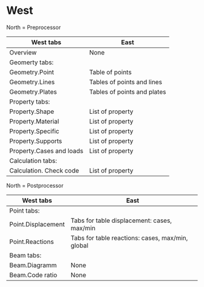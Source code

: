 # West

North = Preprocessor

| West tabs | East |
| --- | --- |
| Overview | None |
| Geomerty tabs: | |
| Geometry.Point | Table of points |
| Geometry.Lines | Tables of points and lines |
| Geometry.Plates | Tables of points and plates |
| Property tabs: | |
| Property.Shape | List of property |
| Property.Material | List of property |
| Property.Specific | List of property |
| Property.Supports | List of property |
| Property.Cases and loads | List of property |
| Calculation tabs: | |
| Calculation. Check code | List of property |

North = Postprocessor

| West tabs | East |
| --- | --- |
| Point tabs: | |
| Point.Displacement | Tabs for table displacement: cases, max/min |
| Point.Reactions | Tabs for table reactions: cases, max/min, global |
| Beam tabs: | |
| Beam.Diagramm | None |
| Beam.Code ratio | None |
